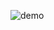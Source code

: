 ![demo]([http://lmsotfy.com/so.png](https://github.com/CodigoCristo/mayusculasminusculas/blob/main/captura.png?raw=true))
